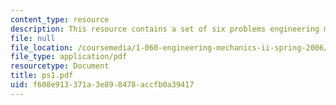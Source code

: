 ```yaml
---
content_type: resource
description: This resource contains a set of six problems engineering mechanics II.
file: null
file_location: /coursemedia/1-060-engineering-mechanics-ii-spring-2006/f608e913371a3e898478accfb0a39417_ps1.pdf
file_type: application/pdf
resourcetype: Document
title: ps1.pdf
uid: f608e913-371a-3e89-8478-accfb0a39417
---
```


